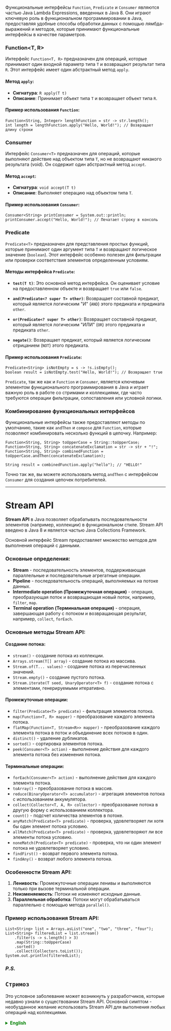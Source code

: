 
Функциональные интерфейсы `Function`, `Predicate` и `Consumer` являются частью Java Lambda Expressions, введенных в Java 8. 
Они играют ключевую роль в функциональном программировании в Java, предоставляя удобные способы обработки данных с помощью лямбда-выражений и методов, которые принимают функциональные интерфейсы в качестве параметров.

### Function<T, R>

Интерфейс `Function<T, R>` предназначен для операций, которые принимают один входной параметр типа `T` и возвращают результат типа `R`. 
Этот интерфейс имеет один абстрактный метод `apply`.

#### Метод `apply`:
- **Сигнатура**: `R apply(T t)`
- **Описание**: Принимает объект типа `T` и возвращает объект типа `R`.

#### Пример использования `Function`:

```
Function<String, Integer> lengthFunction = str -> str.length();
int length = lengthFunction.apply("Hello, World!"); // Возвращает длину строки
```

### Consumer<T>

Интерфейс `Consumer<T>` предназначен для операций, которые выполняют действие над объектом типа `T`, но не возвращают никакого результата (void). 
Он содержит один абстрактный метод `accept`.

#### Метод `accept`:
- **Сигнатура**: `void accept(T t)`
- **Описание**: Выполняет операцию над объектом типа `T`.

#### Пример использования `Consumer`:

```
Consumer<String> printConsumer = System.out::println;
printConsumer.accept("Hello, World!"); // Печатает строку в консоль
```


### Predicate<T>

`Predicate<T>` предназначен для представления простых функций, которые принимают один аргумент типа `T` и возвращают логическое значение (`boolean`). 
Этот интерфейс особенно полезен для фильтрации или проверки соответствия элементов определенным условиям.

#### Методы интерфейса `Predicate`:

- **`test(T t)`**: Это основной метод интерфейса. Он оценивает условие на предоставленном объекте и возвращает `true` или `false`.

- **`and(Predicate<? super T> other)`**: Возвращает составной предикат, который является логическим "И" (`AND`) этого предиката и предиката `other`.

- **`or(Predicate<? super T> other)`**: Возвращает составной предикат, который является логическим "ИЛИ" (`OR`) этого предиката и предиката `other`.

- **`negate()`**: Возвращает предикат, который является логическим отрицанием (`NOT`) этого предиката.

#### Пример использования `Predicate`:

```
Predicate<String> isNotEmpty = s -> !s.isEmpty();
boolean result = isNotEmpty.test("Hello, World!"); // Возвращает true
```

`Predicate`, так же как и `Function` и `Consumer`, является ключевым элементом функционального программирования в Java и играет важную роль в работе со стримами и коллекциями, где часто требуются операции фильтрации, сопоставления или условной логики.

### Комбинирование функциональных интерфейсов

Функциональные интерфейсы также предоставляют методы по умолчанию, такие как `andThen` и `compose` для `Function`, которые позволяют комбинировать несколько функций в цепочку. Например:

```
Function<String, String> toUpperCase = String::toUpperCase;
Function<String, String> concatenateExclamation = str -> str + "!";
Function<String, String> combinedFunction = toUpperCase.andThen(concatenateExclamation);

String result = combinedFunction.apply("hello"); // "HELLO!"
```

Точно так же, вы можете использовать метод `andThen` с интерфейсом `Consumer` для создания цепочек потребителей.

___

# Stream API

**Stream API** в Java позволяет обрабатывать последовательности элементов (например, коллекции) в функциональном стиле.
Stream API введено в Java 8 и является частью Java Collections Framework.

Основной интерфейс Stream предоставляет множество методов для выполнения операций с данными.

### Основные определения:

- **Stream** - последовательность элементов, поддерживающая параллельные и последовательные агрегатные операции.
- **Pipeline** - последовательность операций, выполняемых на потоке данных.
- **Intermediate operation (Промежуточная операция)** - операция, преобразующая поток и возвращающая новый поток, например, `filter`, `map`.
- **Terminal operation (Терминальная операция)** - операция, завершающая работу с потоком и возвращающая результат, например, `collect`, `forEach`.

### Основные методы Stream API:

#### Создание потока:

- `stream()` - создание потока из коллекции.
- `Arrays.stream(T[] array)` - создание потока из массива.
- `Stream.of(T... values)` - создание потока из перечисленных значений.
- `Stream.empty()` - создание пустого потока.
- `Stream.iterate(T seed, UnaryOperator<T> f)` - создание потока с элементами, генерируемыми итеративно.

#### Промежуточные операции:

- `filter(Predicate<T> predicate)` - фильтрация элементов потока.
- `map(Function<T, R> mapper)` - преобразование каждого элемента потока.
- `flatMap(Function<T, Stream<R>> mapper)` - преобразование каждого элемента потока в поток и объединение всех потоков в один.
- `distinct()` - удаление дубликатов.
- `sorted()` - сортировка элементов потока.
- `peek(Consumer<T> action)` - выполнение действия для каждого элемента потока без изменения потока.

#### Терминальные операции:

- `forEach(Consumer<T> action)` - выполнение действия для каждого элемента потока.
- `toArray()` - преобразование потока в массив.
- `reduce(BinaryOperator<T> accumulator)` - агрегация элементов потока с использованием аккумулятора.
- `collect(Collector<T, A, R> collector)` - преобразование потока в другую форму с использованием коллектора.
- `count()` - подсчет количества элементов в потоке.
- `anyMatch(Predicate<T> predicate)` - проверка, удовлетворяет ли хотя бы один элемент потока условию.
- `allMatch(Predicate<T> predicate)` - проверка, удовлетворяют ли все элементы потока условию.
- `noneMatch(Predicate<T> predicate)` - проверка, что ни один элемент потока не удовлетворяет условию.
- `findFirst()` - возврат первого элемента потока.
- `findAny()` - возврат любого элемента потока.

### Особенности Stream API:

1. **Ленивость**: Промежуточные операции ленивы и выполняются только при вызове терминальной операции.
2. **Неизменяемость**: Потоки не изменяют исходные данные.
3. **Параллельная обработка**: Потоки могут обрабатываться параллельно с помощью метода `parallel()`.

### Пример использования Stream API:

```
List<String> list = Arrays.asList("one", "two", "three", "four");
List<String> filteredList = list.stream()
    .filter(s -> s.length() > 3)
    .map(String::toUpperCase)
    .sorted()
    .collect(Collectors.toList());
System.out.println(filteredList);
```


### _P.S._
## `Стримоз`
Это условное заболевание может возникнуть у разработчиков, которые недавно узнали о существовании Stream API.
Основной симптом - необузданное желание использовать Stream API для выполнения любых операций над коллекциями.



<details style="margin-top: 16px">
  <summary style="cursor: pointer; color: green;"><b>English</b></summary>

Functional interfaces `Function`, `Predicate`, and `Consumer` are part of Java Lambda Expressions, introduced in Java 8. They play a key role in functional programming in Java, offering convenient ways to process data using lambda expressions and methods that take functional interfaces as parameters.

### Function<T, R>

The `Function<T, R>` interface is intended for operations that take one input parameter of type `T` and return a result of type `R`. This interface has a single abstract method `apply`.

#### `apply` Method:
- **Signature**: `R apply(T t)`
- **Description**: Takes an object of type `T` and returns an object of type `R`.

#### Example of using `Function`:

```
Function<String, Integer> lengthFunction = str -> str.length();
int length = lengthFunction.apply("Hello, World!"); // Returns the length of the string
```

### Consumer<T>

The `Consumer<T>` interface is intended for operations that perform an action on an object of type `T` but do not return any result (void). It contains one abstract method `accept`.

#### `accept` Method:
- **Signature**: `void accept(T t)`
- **Description**: Performs an operation on an object of type `T`.

#### Example of using `Consumer`:

```
Consumer<String> printConsumer = System.out::println;
printConsumer.accept("Hello, World!"); // Prints the string to the console
```

### Predicate<T>

`Predicate<T>` is intended to represent simple functions that take a single argument of type `T` and return a boolean value. This interface is particularly useful for filtering or checking if elements meet certain conditions.

#### Methods of the `Predicate` Interface:

- **`test(T t)`**: This is the primary method of the interface. It evaluates the condition on the provided object and returns `true` or `false`.

- **`and(Predicate<? super T> other)`**: Returns a composite predicate that represents the logical "AND" of this predicate and another predicate `other`.

- **`or(Predicate<? super T> other)`**: Returns a composite predicate that represents the logical "OR" of this predicate and another predicate `other`.

- **`negate()`**: Returns a predicate that is the logical negation ("NOT") of this predicate.

#### Example of using `Predicate`:

```
Predicate<String> isNotEmpty = s -> !s.isEmpty();
boolean result = isNotEmpty.test("Hello, World!"); // Returns true
```

`Predicate`, along with `Function` and `Consumer`, is a key element of functional programming in Java and plays an important role in working with streams and collections, where operations like filtering, mapping, or conditional logic are often required.

### Combining Functional Interfaces

Functional interfaces also provide default methods like `andThen` and `compose` for `Function`, which allow combining multiple functions into a chain. For example:

```
Function<String, String> toUpperCase = String::toUpperCase;
Function<String, String> concatenateExclamation = str -> str + "!";
Function<String, String> combinedFunction = toUpperCase.andThen(concatenateExclamation);

String result = combinedFunction.apply("hello"); // "HELLO!"
```

Similarly, you can use the `andThen` method with the `Consumer` interface to create chains of consumers.

___


# Stream API
**Stream API** in Java allows for processing sequences of elements (for example, collections) in a functional style. Stream API was introduced in Java 8 and is part of the Java Collections Framework. The primary Stream interface provides many methods for data operations.

### Basic Definitions:

- **Stream**: A sequence of elements supporting parallel and sequential aggregate operations.
- **Pipeline**: A sequence of operations performed on a stream of data.
- **Intermediate Operation**: An operation that transforms the stream and returns a new stream, for example, `filter`, `map`.
- **Terminal Operation**: An operation that finishes the processing of the stream and returns a result, for example, `collect`, `forEach`.

### Core Methods of the Stream API:

#### Creating a Stream:

- `stream()`: Creating a stream from a collection.
- `Arrays.stream(T[] array)`: Creating a stream from an array.
- `Stream.of(T... values)`: Creating a stream from enumerated values.
- `Stream.empty()`: Creating an empty stream.
- `Stream.iterate(T seed, UnaryOperator<T> f)`: Creating a stream with iteratively generated elements.

#### Intermediate Operations:

- `filter(Predicate<T> predicate)`: Filtering elements of the stream.
- `map(Function<T, R> mapper)`: Transforming each element of the stream.
- `flatMap(Function<T, Stream<R>> mapper)`: Transforming each element of the stream into a stream and merging all streams into one.
- `distinct()`: Removing duplicates.
- `sorted()`: Sorting elements of the stream.
- `peek(Consumer<T> action)`: Performing an action for each element of the stream without modifying the stream.

#### Terminal Operations:

- `forEach(Consumer<T> action)`: Performing an action for each element of the stream.
- `toArray()`: Converting the stream to an array.
- `reduce(BinaryOperator<T> accumulator)`: Aggregating elements of the stream using an accumulator.
- `collect(Collector<T, A, R> collector)`: Transforming the stream into another form using a collector.
- `count()`: Counting the number of elements in the stream.
- `anyMatch(Predicate<T> predicate)`: Checking if at least one element of the stream satisfies the condition.
- `allMatch(Predicate<T> predicate)`: Checking if all elements of the stream satisfy the condition.
- `noneMatch(Predicate<T> predicate)`: Checking that no elements of the stream satisfy the condition.
- `findFirst()`: Returning the first element of the stream.
- `findAny()`: Returning any element of the stream.

### Features of the Stream API:

1. **Laziness**: Intermediate operations are lazy and are executed only when a terminal operation is called.
2. **Immutability**: Streams do not modify the original data.
3. **Parallel Processing**: Streams can be processed in parallel using the `parallel()` method.

### Example of Using Stream API:

```
List<String> list = Arrays.asList("one", "two", "three", "four");
List<String> filteredList = list.stream()
    .filter(s -> s.length() > 3)
    .map(String::toUpperCase)
    .sorted()
    .collect(Collectors.toList());
System.out.println(filteredList);
```


</details>